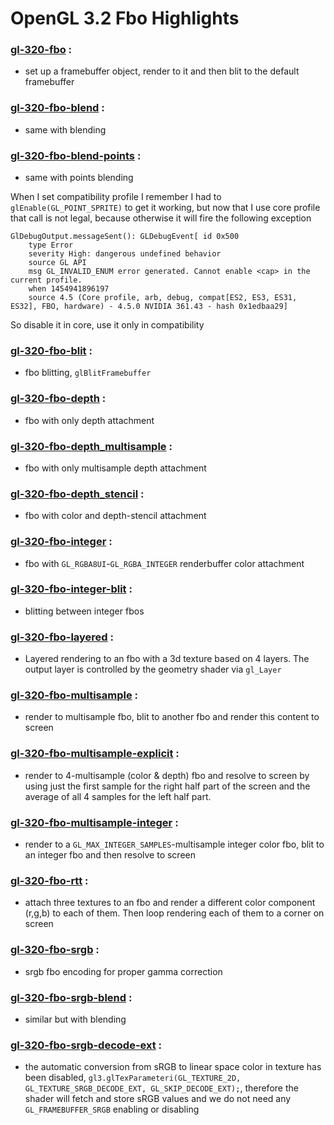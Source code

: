 # OpenGL 3.2 Fbo Highlights

### [gl-320-fbo](https://github.com/elect86/jogl-samples/blob/master/jogl-samples/src/tests/gl_320/fbo/Gl_320_fbo.java) :

* set up a framebuffer object, render to it and then blit to the default framebuffer

### [gl-320-fbo-blend](https://github.com/elect86/jogl-samples/blob/master/jogl-samples/src/tests/gl_320/fbo/Gl_320_fbo_blend.java) :

* same with blending

### [gl-320-fbo-blend-points](https://github.com/elect86/jogl-samples/blob/master/jogl-samples/src/tests/gl_320/fbo/Gl_320_fbo_blend_points.java) :

* same with points blending

When I set compatibility profile I remember I had to `glEnable(GL_POINT_SPRITE)` to get it working, but now that I use core profile that call is not legal, because otherwise it will fire the following exception

```
GlDebugOutput.messageSent(): GLDebugEvent[ id 0x500
	type Error
	severity High: dangerous undefined behavior
	source GL API
	msg GL_INVALID_ENUM error generated. Cannot enable <cap> in the current profile.
	when 1454941896197
	source 4.5 (Core profile, arb, debug, compat[ES2, ES3, ES31, ES32], FBO, hardware) - 4.5.0 NVIDIA 361.43 - hash 0x1edbaa29]
```
So disable it in core, use it only in compatibility

### [gl-320-fbo-blit](https://github.com/elect86/jogl-samples/blob/master/jogl-samples/src/tests/gl_320/fbo/Gl_320_fbo_blit.java) :

* fbo blitting, `glBlitFramebuffer`

### [gl-320-fbo-depth](https://github.com/elect86/jogl-samples/blob/master/jogl-samples/src/tests/gl_320/fbo/Gl_320_fbo_depth.java) :

* fbo with only depth attachment

### [gl-320-fbo-depth_multisample](https://github.com/elect86/jogl-samples/blob/master/jogl-samples/src/tests/gl_320/fbo/Gl_320_fbo_depth_multisample.java) :

* fbo with only multisample depth attachment

### [gl-320-fbo-depth_stencil](https://github.com/elect86/jogl-samples/blob/master/jogl-samples/src/tests/gl_320/fbo/Gl_320_fbo_depth_stencil.java) :

* fbo with color and depth-stencil attachment

### [gl-320-fbo-integer](https://github.com/elect86/jogl-samples/blob/master/jogl-samples/src/tests/gl_320/fbo/Gl_320_fbo_integer.java) :

* fbo with `GL_RGBA8UI`-`GL_RGBA_INTEGER` renderbuffer color attachment

### [gl-320-fbo-integer-blit](https://github.com/elect86/jogl-samples/blob/master/jogl-samples/src/tests/gl_320/fbo/Gl_320_fbo_integer_blit.java) :

* blitting between integer fbos

### [gl-320-fbo-layered](https://github.com/elect86/jogl-samples/blob/master/jogl-samples/src/tests/gl_320/fbo/Gl_320_fbo_layered.java) :

* Layered rendering to an fbo with a 3d texture based on 4 layers. The output layer is controlled by the geometry shader via `gl_Layer`

### [gl-320-fbo-multisample](https://github.com/elect86/jogl-samples/blob/master/jogl-samples/src/tests/gl_320/fbo/Gl_320_fbo_multisample.java) :

* render to multisample fbo, blit to another fbo and render this content to screen

### [gl-320-fbo-multisample-explicit](https://github.com/elect86/jogl-samples/blob/master/jogl-samples/src/tests/gl_320/fbo/Gl_320_fbo_multisample_explicit.java) :

* render to 4-multisample (color & depth) fbo and resolve to screen by using just the first sample for the right half part of the screen and the average of all 4 samples for the left half part.

### [gl-320-fbo-multisample-integer](https://github.com/elect86/jogl-samples/blob/master/jogl-samples/src/tests/gl_320/fbo/Gl_320_fbo_multisample_integer.java) :

* render to a `GL_MAX_INTEGER_SAMPLES`-multisample integer color fbo, blit to an integer fbo and then resolve to screen

### [gl-320-fbo-rtt](https://github.com/elect86/jogl-samples/blob/master/jogl-samples/src/tests/gl_320/fbo/Gl_320_fbo_rtt.java) :

* attach three textures to an fbo and render a different color component (r,g,b) to each of them. Then loop rendering each of them to a corner on screen

### [gl-320-fbo-srgb](https://github.com/elect86/jogl-samples/blob/master/jogl-samples/src/tests/gl_320/fbo/Gl_320_fbo_srgb.java) :

* srgb fbo encoding for proper gamma correction

### [gl-320-fbo-srgb-blend](https://github.com/elect86/jogl-samples/blob/master/jogl-samples/src/tests/gl_320/fbo/Gl_320_fbo_srgb_blend.java) :

* similar but with blending

### [gl-320-fbo-srgb-decode-ext](https://github.com/elect86/jogl-samples/blob/master/jogl-samples/src/tests/gl_320/fbo/Gl_320_fbo_srgb_decode_ext.java) :

* the automatic conversion from sRGB to linear space color in texture has been disabled, `gl3.glTexParameteri(GL_TEXTURE_2D, GL_TEXTURE_SRGB_DECODE_EXT, GL_SKIP_DECODE_EXT);`, therefore the shader will fetch and store sRGB values and we do not need any `GL_FRAMEBUFFER_SRGB` enabling or disabling

